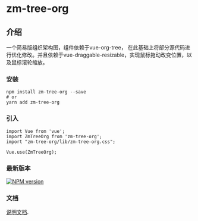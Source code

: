 # zm-tree-org

## 介绍
一个简易版组织架构图，组件依赖于vue-org-tree， 在此基础上将部分源代码进行优化修改。并且依赖于vue-draggable-resizable，实现鼠标拖动改变位置，以及鼠标滚轮缩放。

### 安装
```
npm install zm-tree-org --save
# or 
yarn add zm-tree-org
```

### 引入
```
import Vue from 'vue';
import ZmTreeOrg from 'zm-tree-org';
import "zm-tree-org/lib/zm-tree-org.css";

Vue.use(ZmTreeOrg);
```

### 最新版本

[![NPM version](https://img.shields.io/npm/v/zm-tree-org)](https://www.npmjs.com/package/zm-tree-org)

### 文档

[说明文档](https://sangtian152.gitee.io/zm-tree-org/).

